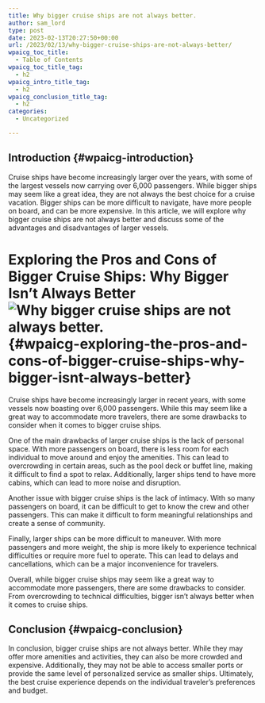 ```yaml
---
title: Why bigger cruise ships are not always better.
author: sam_lord
type: post
date: 2023-02-13T20:27:50+00:00
url: /2023/02/13/why-bigger-cruise-ships-are-not-always-better/
wpaicg_toc_title:
  - Table of Contents
wpaicg_toc_title_tag:
  - h2
wpaicg_intro_title_tag:
  - h2
wpaicg_conclusion_title_tag:
  - h2
categories:
  - Uncategorized

---
```

## Introduction {#wpaicg-introduction}

Cruise ships have become increasingly larger over the years, with some of the largest vessels now carrying over 6,000 passengers. While bigger ships may seem like a great idea, they are not always the best choice for a cruise vacation. Bigger ships can be more difficult to navigate, have more people on board, and can be more expensive. In this article, we will explore why bigger cruise ships are not always better and discuss some of the advantages and disadvantages of larger vessels.

# Exploring the Pros and Cons of Bigger Cruise Ships: Why Bigger Isn&#8217;t Always Better<img decoding="async" src="https://www.sparksammy.com/wp-content/uploads/2023/02/022f4d7ade630c37bb6352e8b11e6b7a.png" alt="Why bigger cruise ships are not always better." /> {#wpaicg-exploring-the-pros-and-cons-of-bigger-cruise-ships-why-bigger-isnt-always-better}

Cruise ships have become increasingly larger in recent years, with some vessels now boasting over 6,000 passengers. While this may seem like a great way to accommodate more travelers, there are some drawbacks to consider when it comes to bigger cruise ships.

One of the main drawbacks of larger cruise ships is the lack of personal space. With more passengers on board, there is less room for each individual to move around and enjoy the amenities. This can lead to overcrowding in certain areas, such as the pool deck or buffet line, making it difficult to find a spot to relax. Additionally, larger ships tend to have more cabins, which can lead to more noise and disruption.

Another issue with bigger cruise ships is the lack of intimacy. With so many passengers on board, it can be difficult to get to know the crew and other passengers. This can make it difficult to form meaningful relationships and create a sense of community.

Finally, larger ships can be more difficult to maneuver. With more passengers and more weight, the ship is more likely to experience technical difficulties or require more fuel to operate. This can lead to delays and cancellations, which can be a major inconvenience for travelers.

Overall, while bigger cruise ships may seem like a great way to accommodate more passengers, there are some drawbacks to consider. From overcrowding to technical difficulties, bigger isn&#8217;t always better when it comes to cruise ships.

## Conclusion {#wpaicg-conclusion}

In conclusion, bigger cruise ships are not always better. While they may offer more amenities and activities, they can also be more crowded and expensive. Additionally, they may not be able to access smaller ports or provide the same level of personalized service as smaller ships. Ultimately, the best cruise experience depends on the individual traveler&#8217;s preferences and budget.